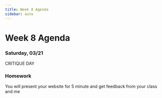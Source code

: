 ```yaml
---
title: Week 8 Agenda
sidebar: auto
---
```


# Week 8 Agenda


### Saturday, 03/21

CRITIQUE DAY



### Homework

You will present your website for 5 minute and get feedback from your class and me